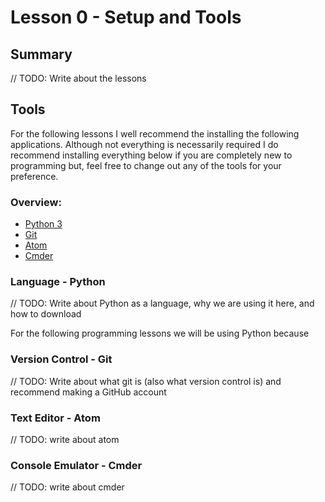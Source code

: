 # Lesson 0 - Setup and Tools

## Summary
// TODO: Write about the lessons

## Tools
For the following lessons I well recommend the installing the following applications. Although not everything is necessarily required I do recommend installing everything below if you are completely new to programming but, feel free to change out any of the tools for your preference.

### Overview:
- [Python 3](https://www.python.org/)
- [Git](https://git-scm.com/)
- [Atom](https://atom.io/)
- [Cmder](http://cmder.net/)

### Language - Python
// TODO: Write about Python as a language, why we are using it here, and how to download

For the following programming lessons we will be using Python because

### Version Control - Git
// TODO: Write about what git is (also what version control is) and recommend making a GitHub account

### Text Editor - Atom
// TODO: write about atom


### Console Emulator - Cmder
// TODO: write about cmder
